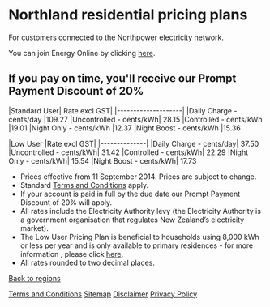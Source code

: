 # Northland residential pricing plans
For customers connected to the Northpower electricity network.

You can join Energy Online by clicking [here](http://www.energyonline.co.nz/Default.aspx?tabid=98).

## If you pay on time, you'll receive our Prompt Payment Discount of 20%
|Standard User|	Rate excl GST|
|--------------------|
|Daily Charge - cents/day	|109.27
|Uncontrolled - cents/kWh|	28.15
|Controlled - cents/kWh	|19.01
|Night Only - cents/kWh	|12.37
|Night Boost - cents/kWh	|15.36
 

|Low User	|Rate excl GST|
|--------------|
|Daily Charge - cents/day|	37.50
|Uncontrolled - cents/kWh|	31.42
|Controlled - cents/kWh|	22.29
|Night Only - cents/kWh|	15.54
|Night Boost - cents/kWh|	17.73
 

- Prices effective from 11 September 2014. Prices are subject to change.
- Standard [Terms and Conditions](http://www.energyonline.co.nz/Default.aspx?tabid=169) apply.
- If your account is paid in full by the due date our Prompt Payment Discount of 20% will apply.
- All rates include the Electricity Authority levy (the Electricity Authority is a government organisation that regulates New Zealand’s electricity market).
- The Low User Pricing Plan is beneficial to households using 8,000 kWh or less per year and is only available to primary residences - for more information , please click [here](http://www.energyonline.co.nz/Default.aspx?tabid=148).
- All rates rounded to two decimal places.
 

[Back to regions](http://www.energyonline.co.nz/residential/pricing_plans/residential_electricity_pricing_plans)

[Terms and Conditions](http://www.energyonline.co.nz/Default.aspx?tabid=169)
[Sitemap](http://www.energyonline.co.nz/Default.aspx?tabid=69)
[Disclaimer](http://www.energyonline.co.nz/Default.aspx?tabid=71)
[Privacy Policy](http://www.energyonline.co.nz/Default.aspx?tabid=72)
